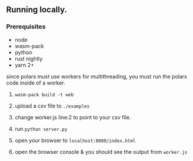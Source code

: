 ## Running locally.

### Prerequisites
- node
- wasm-pack
- python
- rust nightly
- yarn 2+


since polars must use workers for multithreading, you must run the polars code inside of a worker. 

1. 
   `wasm-pack build -t web`

2. upload a csv file to `./examples`
3. change worker.js line:2 to point to your csv file. 

4.  run `python server.py`

5. open your browser to `localhost:8000/index.html`

6. open the browser console & you should see the output from `worker.js`

